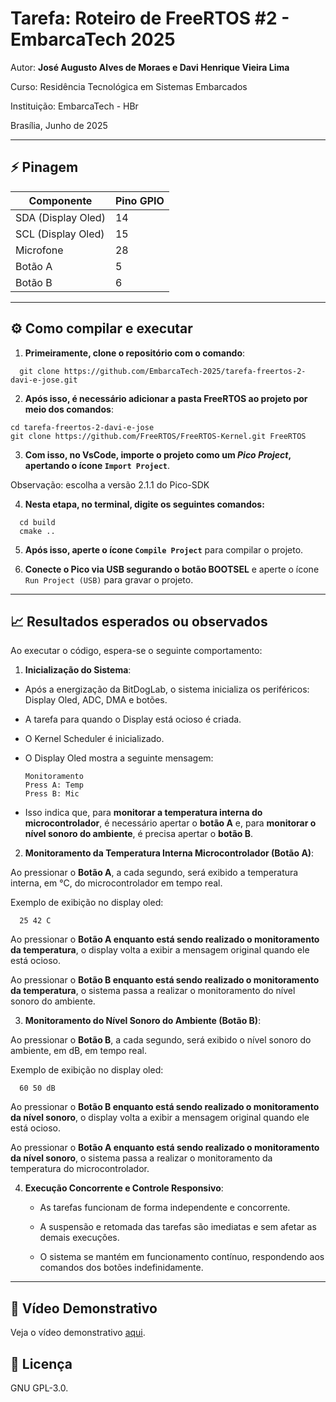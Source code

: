 
# Tarefa: Roteiro de FreeRTOS #2 - EmbarcaTech 2025

Autor: **José Augusto Alves de Moraes e Davi Henrique Vieira Lima**

Curso: Residência Tecnológica em Sistemas Embarcados

Instituição: EmbarcaTech - HBr

Brasília, Junho de 2025

---

## ⚡ Pinagem

| Componente  | Pino GPIO  |
|-------------|------------|
| SDA (Display Oled)    | 14         |
| SCL (Display Oled)    | 15         |
| Microfone   | 28         |
| Botão A     | 5          |
| Botão B     | 6          |

---

## ⚙️ Como compilar e executar
1. **Primeiramente, clone o repositório com o comando**:
```
  git clone https://github.com/EmbarcaTech-2025/tarefa-freertos-2-davi-e-jose.git
```

2. **Após isso, é necessário adicionar a pasta FreeRTOS ao projeto por meio dos comandos**:
```
cd tarefa-freertos-2-davi-e-jose
git clone https://github.com/FreeRTOS/FreeRTOS-Kernel.git FreeRTOS
```

3. **Com isso, no VsCode, importe o projeto como um *Pico Project*, apertando o ícone `Import Project`**.

Observação: escolha a versão 2.1.1 do Pico-SDK

4. **Nesta etapa, no terminal, digite os seguintes comandos:**
```
  cd build
  cmake ..
``` 

5. **Após isso, aperte o ícone `Compile Project`** para compilar o projeto.

6. **Conecte o Pico via USB segurando o botão BOOTSEL** e aperte o ícone `Run Project (USB)` para gravar o projeto.
---

## 📈 Resultados esperados ou observados

Ao executar o código, espera-se o seguinte comportamento:

1.  **Inicialização do Sistema**:
  * Após a energização da BitDogLab, o sistema inicializa os periféricos: Display Oled, ADC, DMA e botões.

  * A tarefa para quando o Display está ocioso é criada.

  * O Kernel Scheduler é inicializado.

  * O Display Oled mostra a seguinte mensagem:
    ```
    Monitoramento
    Press A: Temp
    Press B: Mic
    ```
  * Isso indica que, para **monitorar a temperatura interna do microcontrolador**, é necessário apertar o **botão A** e, para **monitorar o nível sonoro do ambiente**, é precisa apertar o **botão B**.


2.  **Monitoramento da Temperatura Interna Microcontrolador (Botão A)**:

  Ao pressionar o **Botão A**, a cada segundo, será exibido a temperatura interna, em °C, do microcontrolador em tempo real.

  Exemplo de exibição no display oled:
  ```
    25 42 C
  ```

  Ao pressionar o **Botão A enquanto está sendo realizado o monitoramento da temperatura**, o display volta a exibir a mensagem original quando ele está ocioso.

  Ao pressionar o **Botão B enquanto está sendo realizado o monitoramento da temperatura**, o sistema passa a realizar o monitoramento do nível sonoro do ambiente.

3.  **Monitoramento do Nível Sonoro do Ambiente (Botão B)**:

  Ao pressionar o **Botão B**, a cada segundo, será exibido o nível sonoro do ambiente, em dB, em tempo real.

  Exemplo de exibição no display oled:
  ```
    60 50 dB
  ```

  Ao pressionar o **Botão B enquanto está sendo realizado o monitoramento da nível sonoro**, o display volta a exibir a mensagem original quando ele está ocioso.

  Ao pressionar o **Botão A enquanto está sendo realizado o monitoramento da nível sonoro**, o sistema passa a realizar o monitoramento da temperatura do microcontrolador.

4.  **Execução Concorrente e Controle Responsivo**:

    * As tarefas funcionam de forma independente e concorrente.

    * A suspensão e retomada das tarefas são imediatas e sem afetar as demais execuções.

    * O sistema se mantém em funcionamento contínuo, respondendo aos comandos dos botões indefinidamente.

---

## 🎥 Vídeo Demonstrativo
Veja o vídeo demonstrativo [aqui](https://youtube.com/shorts/6omBiOSpbXo?feature=share).

## 📜 Licença
GNU GPL-3.0.
